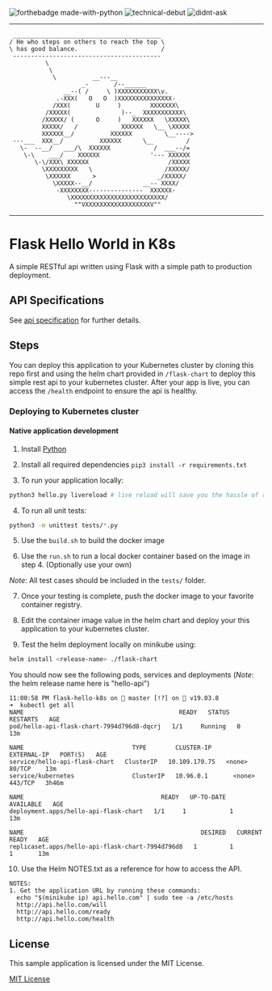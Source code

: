 ![forthebadge made-with-python](http://ForTheBadge.com/images/badges/made-with-python.svg)
![technical-debut](https://forthebadge.com/images/badges/contains-technical-debt.svg)
![didnt-ask](https://forthebadge.com/images/badges/you-didnt-ask-for-this.svg)

___

```
 _________________________________________
/ He who steps on others to reach the top \
\ has good balance.                       /
 -----------------------------------------
          \
           \
            \          __---__
                    _-       /--______
               __--( /     \ )XXXXXXXXXXX\v.
             .-XXX(   O   O  )XXXXXXXXXXXXXXX-
            /XXX(       U     )        XXXXXXX\
          /XXXXX(              )--_  XXXXXXXXXXX\
         /XXXXX/ (      O     )   XXXXXX   \XXXXX\
         XXXXX/   /            XXXXXX   \__ \XXXXX
         XXXXXX__/          XXXXXX         \__---->
 ---___  XXX__/          XXXXXX      \__         /
   \-  --__/   ___/\  XXXXXX            /  ___--/=
    \-\    ___/    XXXXXX              '--- XXXXXX
       \-\/XXX\ XXXXXX                      /XXXXX
         \XXXXXXXXX   \                    /XXXXX/
          \XXXXXX      >                 _/XXXXX/
            \XXXXX--__/              __-- XXXX/
             -XXXXXXXX---------------  XXXXXX-
                \XXXXXXXXXXXXXXXXXXXXXXXXXX/
                  ""VXXXXXXXXXXXXXXXXXXV""
```

___

# Flask Hello World in K8s
A simple RESTful api written using Flask with a simple path to production deployment. 

## API Specifications

See [api specification](docs/hello-api.md) for further details. 

## Steps

You can deploy this application to your Kubernetes cluster by cloning this repo first and using the helm chart provided in `/flask-chart` to deploy this simple rest api to your kubernetes cluster. After your app is live, you can access the `/health` endpoint to ensure the api is healthy. 

### Deploying to Kubernetes cluster

#### Native application development

1. Install [Python](https://www.python.org/downloads/)
2. Install all required dependencies `pip3 install -r requirements.txt`

3. To run your application locally:

```bash
python3 hello.py livereload # live reload will save you the hassle of reloading on code changes.
```

4. To run all unit tests:

```bash
python3 -m unittest tests/*.py
```

5. Use the `build.sh` to build the docker image

6. Use the `run.sh` to run a local docker container based on the image in step 4. (Optionally use your own)

_Note:_ All test cases should be included in the `tests/` folder.

7. Once your testing is complete, push the docker image to your favorite container registry. 

8. Edit the container image value in the helm chart and deploy your this application to your kubernetes cluster.

9. Test the helm deployment locally on minikube using:

```bash
helm install <release-name> ./flask-chart
```

You should now see the following pods, services and deployments (_Note_: the helm release name here is "hello-api")

```
11:00:58 PM flask-hello-k8s on 🚀 master [!?] on 🐳 v19.03.8 
➜  kubectl get all
NAME                                           READY   STATUS    RESTARTS   AGE
pod/hello-api-flask-chart-7994d796d8-dqcrj   1/1     Running   0          13m

NAME                              TYPE        CLUSTER-IP      EXTERNAL-IP   PORT(S)   AGE
service/hello-api-flask-chart   ClusterIP   10.109.170.75   <none>        80/TCP    13m
service/kubernetes                ClusterIP   10.96.0.1       <none>        443/TCP   3h46m

NAME                                      READY   UP-TO-DATE   AVAILABLE   AGE
deployment.apps/hello-api-flask-chart   1/1     1            1           13m

NAME                                                 DESIRED   CURRENT   READY   AGE
replicaset.apps/hello-api-flask-chart-7994d796d8   1         1         1       13m
```

10. Use the Helm NOTES.txt as a reference for how to access the API. 

```
NOTES:
1. Get the application URL by running these commands:
  echo "$(minikube ip) api.hello.com" | sudo tee -a /etc/hosts
  http://api.hello.com/will
  http://api.hello.com/ready
  http://api.hello.com/health
```

## License

This sample application is licensed under the MIT License. 

[MIT License](https://opensource.org/licenses/MIT)

